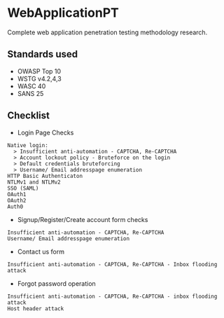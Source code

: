 # WebApplicationPT
Complete web application penetration testing methodology research.
## Standards used
* OWASP Top 10
* WSTG v4.2,4,3
* WASC 40
* SANS 25
## Checklist
* Login Page Checks
```
Native login:
  > Insufficient anti-automation - CAPTCHA, Re-CAPTCHA
  > Account lockout policy - Bruteforce on the login
  > Default credentials bruteforcing
  > Username/ Email addresspage enumeration
HTTP Basic Authenticaton
NTLMv1 and NTLMv2
SSO (SAML)
OAuth1
OAuth2
Auth0
```
* Signup/Register/Create account form checks
```
Insufficient anti-automation - CAPTCHA, Re-CAPTCHA
Username/ Email addresspage enumeration
```
* Contact us form
```
Insufficient anti-automation - CAPTCHA, Re-CAPTCHA - Inbox flooding attack
```
* Forgot password operation
```
Insufficient anti-automation - CAPTCHA, Re-CAPTCHA - inbox flooding attack
Host header attack
```
